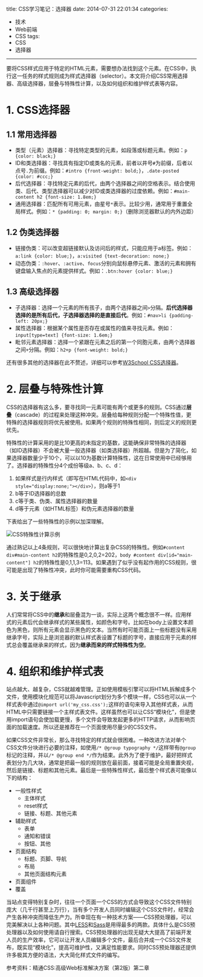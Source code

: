 title: CSS学习笔记：选择器
date: 2014-07-31 22:01:34
categories:
- 技术
- Web前端
- CSS
tags:
- CSS
- 选择器
---
要将CSS样式应用于特定的HTML元素，需要想办法找到这个元素。在CSS中，执行这一任务的样式规则成为样式选择器（selector）。本文将介绍CSS常用选择器、高级选择器，层叠与特殊性计算，以及如何组织和维护样式表等内容。

<!-- more -->

# 1. CSS选择器

## 1.1 常用选择器

* 类型（元素）选择器：寻找特定类型的元素，如段落或标题元素。例如：`p {color: black;}`
* ID和类选择器：寻找具有指定ID或类名的元素，前者以井号`#`为前缀，后者以点号`.`为前缀。例如：`#intro {front-weight: bold;}`，`.date-posted {color: #ccc;}`
* 后代选择器：寻找特定元素的后代，由两个选择器之间的空格表示。结合使用类、后代、类型选择器可以减少对ID或类选择器的过度依赖。例如：`#main-content h2 {font-size: 1.8em;}`
* 通用选择器：匹配所有可用元素，由星号`*`表示。比较少用，通常用于重置全局样式。例如：`* {padding: 0; margin: 0;}`（删除浏览器默认的内外边距）

## 1.2 伪类选择器

* 链接伪类：可以改变超链接默认及访问后的样式，只能应用于a标签。例如：`a:link {color: blue;}`，`a:visited {text-decoration: none;}`
* 动态伪类：`:hover`、`:active`、`focus`分别向鼠标悬停元素、激活的元素和拥有键盘输入焦点的元素提供样式。例如：`.btn:hover {color: blue;}`

## 1.3 高级选择器

* 子选择器：选择一个元素的所有孩子，由两个选择器之间`>`分隔。**后代选择器选择的是所有后代，子选择器选择的是直接后代**。例如：`#nav>li {padding-left: 20px;}`
* 属性选择器：根据某个属性是否存在或属性的值来寻找元素。例如：`input[type=text] {font-size: 1.6em;}`
* 毗邻元素选择器：选择一个紧跟在元素之后的第一个同胞元素，由两个选择器之间`+`分隔。例如：`h2+p {font-weight: bold;}`

还有很多其他的选择器在此不赘述，详细可以参考[W3School CSS选择器](http://www.w3school.com.cn/cssref/css_selectors.asp)。

# 2. 层叠与特殊性计算

CSS的选择器有这么多，要寻找同一元素可能有两个或更多的规则。CSS通过**层叠**（cascade）的过程来处理这种冲突。层叠给每种规则分配一个特殊性值，更特殊的选择器规则将优先被使用。如果两个规则的特殊性相同，则后定义的规则更优先。

特殊性的计算采用的是比10更高的未指定的基数，这能确保非常特殊的选择器（如ID选择器）不会被大量一般选择器（如类选择器）所超越。但是为了简化，如果选择器数量少于10个，可以以10为基数计算特殊性，这在日常使用中已经够用了。选择器的特殊性分4个成份等级a、b、c、d：

1. 如果样式是行内样式（即写在HTML代码中，如`<div style="display:none;"></div>`），则a等于1
2. b等于ID选择器的总数
3. c等于类、伪类、属性选择器的数量
4. d等于元素（如HTML标签）和伪元素选择器的数量

下表给出了一些特殊性的示例以加深理解。

![CSS特殊性计算示例](https://raytaylorlin-blog.oss-cn-shenzhen.aliyuncs.com/image/css/CSS%E7%89%B9%E6%AE%8A%E6%80%A7%E8%AE%A1%E7%AE%97%E7%A4%BA%E4%BE%8B.jpg)


通过熟记以上4条规则，可以很快地计算出复杂CSS的特殊性。例如`#content div#main-content h2`的特殊性是0,2,0,2=202，`body #content div[id="main-content"] h2`的特殊性是0,1,1,3=113。如果遇到了似乎没有起作用的CSS规则，很可能是出现了特殊性冲突，此时你可能需要重构CSS代码。

# 3. 关于继承

人们常常将CSS中的**继承**和层叠混为一谈，实际上这两个概念很不一样。应用样式的元素后代会继承样式的某些属性，如颜色和字号。比如在body上设置文本颜色为黑色，则所有元素会显示黑色的文本。当然有时可能页面上一些标题没有采用继承字号，实际上是浏览器的默认样式表设置了标题的字号，直接应用于元素的样式总会覆盖继承来的样式，因为**继承而来的样式特殊性为空**。

# 4. 组织和维护样式表

站点越大、越复杂，CSS就越难管理。正如使用模板引擎可以将HTML拆解成多个文件，使用模块化规范可以将Javascript划分为多个模块一样，CSS也可以从一个样式表中通过`@import url('my_css.css');`这样的语句来导入其他样式表，从而HTML中只需要链接一个主样式表文件。这样虽然也可以让CSS“模块化”，但是使用import语句会使加载更慢，多个文件会导致发起更多的HTTP请求，从而影响页面的加载速度。所以还是推荐在一个页面使用尽量少的CSS文件。

如果CSS文件非常长，那么寻找特定的样式就会很困难。一种改进方法对单个CSS文件分块进行必要的注释，如使用`/* @group typography */`这样带有`@group`标记的注释，并以`/* @group end */`作为结束。此外为了便于维护，最好把样式表划分为几大块，通常是把最一般的规则放在最前面，接着可能是全局重置央视，然后是链接、标题和其他元素。最后是一些特殊性样式，最后整个样式表可能像以下的结构：

* 一般性样式
    * 主体样式
    * reset样式
    * 链接、标题、其他元素
* 辅助样式
    * 表单
    * 通知和错误
    * 按钮、其他
* 页面结构
    * 标题、页脚、导航
    * 布局
    * 其他页面结构元素
* 页面组件
* 覆盖

当站点变得特别复杂时，往往一个页面一个CSS的方式会导致这个CSS文件特别庞大（几千行甚至上万行），当有多个开发人员同时编辑这个CSS文件时，经常会产生各种冲突而降低生产力。所幸现在有一种技术方案——CSS预处理器，可以完美解决以上各种问题。其中[LESS](http://www.lesscss.net/)和[Sass](http://sass-lang.com/)是用得最多的两款。具体什么是CSS预处理器以及如何使用请自行搜索。CSS预处理器的出现无疑大大提高了前端开发人员的生产效率，它可以让开发人员编辑多个文件，最后合并成一个CSS文件发布，既实现“模块化”，提高可维护性，又满足性能要求。同时CSS预处理器还提供许多极其方便的语法，大大简化样式文件的编写。

参考资料：精通CSS:高级Web标准解决方案（第2版）第二章